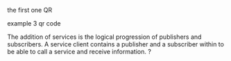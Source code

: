 

the first one QR


example 3 qr code



The addition of services is the logical progression of publishers and subscribers. A service client
contains a publisher and a subscriber within to be able to call a service and receive information.
?